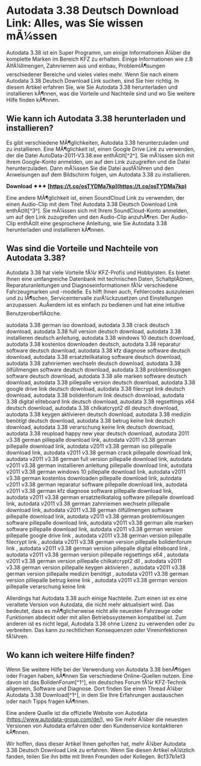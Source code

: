 
 
# Autodata 3.38 Deutsch Download Link: Alles, was Sie wissen mÃ¼ssen
 
Autodata 3.38 ist ein Super Programm, um einige Informationen Ã¼ber die komplette Marken im Bereich KFZ zu erhalten. Einige Informationen wie z.B ÃlfÃ¼llmengen, Zahnriemen aus und einbau, ProblemlÃ¶sungen verschiedener Bereiche und vieles vieles mehr. Wenn Sie nach einem Autodata 3.38 Deutsch Download Link suchen, sind Sie hier richtig. In diesem Artikel erfahren Sie, wie Sie Autodata 3.38 herunterladen und installieren kÃ¶nnen, was die Vorteile und Nachteile sind und wo Sie weitere Hilfe finden kÃ¶nnen.
 
## Wie kann ich Autodata 3.38 herunterladen und installieren?
 
Es gibt verschiedene MÃ¶glichkeiten, Autodata 3.38 herunterzuladen und zu installieren. Eine MÃ¶glichkeit ist, einen Google Drive Link zu verwenden, der die Datei AutoData-2011-V3.38.exe enthÃ¤lt[^2^]. Sie mÃ¼ssen sich mit Ihrem Google-Konto anmelden, um auf den Link zuzugreifen und die Datei herunterzuladen. Dann mÃ¼ssen Sie die Datei ausfÃ¼hren und den Anweisungen auf dem Bildschirm folgen, um Autodata 3.38 zu installieren.
 
**Download ✦✦✦ [https://t.co/osTYDMa7kp](https://t.co/osTYDMa7kp)**


 
Eine andere MÃ¶glichkeit ist, einen SoundCloud Link zu verwenden, der einen Audio-Clip mit dem Titel Autodata 3.38 Deutsch Download Link enthÃ¤lt[^3^]. Sie mÃ¼ssen sich mit Ihrem SoundCloud-Konto anmelden, um auf den Link zuzugreifen und den Audio-Clip anzuhÃ¶ren. Der Audio-Clip enthÃ¤lt eine gesprochene Anleitung, wie Sie Autodata 3.38 herunterladen und installieren kÃ¶nnen.
 
## Was sind die Vorteile und Nachteile von Autodata 3.38?
 
Autodata 3.38 hat viele Vorteile fÃ¼r KFZ-Profis und Hobbyisten. Es bietet Ihnen eine umfangreiche Datenbank mit technischen Daten, SchaltplÃ¤nen, Reparaturanleitungen und Diagnoseinformationen fÃ¼r verschiedene Fahrzeugmarken und -modelle. Es hilft Ihnen auch, Fehlercodes auszulesen und zu lÃ¶schen, Serviceintervalle zurÃ¼ckzusetzen und Einstellungen anzupassen. AuÃerdem ist es einfach zu bedienen und hat eine intuitive BenutzeroberflÃ¤che.
 
autodata 3.38 german iso download,  autodata 3.38 crack deutsch download,  autodata 3.38 full version deutsch download,  autodata 3.38 installieren deutsch anleitung,  autodata 3.38 windows 10 deutsch download,  autodata 3.38 kostenlos downloaden deutsch,  autodata 3.38 reparatur software deutsch download,  autodata 3.38 kfz diagnose software deutsch download,  autodata 3.38 ersatzteilkatalog software deutsch download,  autodata 3.38 zahnriemen wechseln deutsch download,  autodata 3.38 ölfüllmengen software deutsch download,  autodata 3.38 problemlösungen software deutsch download,  autodata 3.38 alle marken software deutsch download,  autodata 3.38 pillepalle version deutsch download,  autodata 3.38 google drive link deutsch download,  autodata 3.38 filecrypt link deutsch download,  autodata 3.38 bolidenforum link deutsch download,  autodata 3.38 digital eliteboard link deutsch download,  autodata 3.38 regsettings x64 deutsch download,  autodata 3.38 chilkatcrypt2 dll deutsch download,  autodata 3.38 keygen aktivieren deutsch download,  autodata 3.38 medizin benötigt deutsch download,  autodata 3.38 betrug keine link deutsch download,  autodata 3.38 verarschung keine link deutsch download,  autodata 3.38 reupload happy new year deutsch download,  autodata 2011 v3.38 german pillepalle download link,  autodata v2011 v3.38 german pillepalle download link,  autodata v2011 v3.38 german iso pillepalle download link,  autodata v2011 v3.38 german crack pillepalle download link,  autodata v2011 v3.38 german full version pillepalle download link,  autodata v2011 v3.38 german installieren anleitung pillepalle download link,  autodata v2011 v3.38 german windows 10 pillepalle download link,  autodata v2011 v3.38 german kostenlos downloaden pillepalle download link,  autodata v2011 v3.38 german reparatur software pillepalle download link,  autodata v2011 v3.38 german kfz diagnose software pillepalle download link,  autodata v2011 v3.38 german ersatzteilkatalog software pillepalle download link,  autodata v2011 v3.38 german zahnriemen wechseln pillepalle download link,  autodata v2011 v3.38 german ölfüllmengen software pillepalle download link,  autodata v2011 v3.38 german problemlösungen software pillepalle download link,  autodata v2011 v3.38 german alle marken software pillepalle download link,  autodata v2011 v3.38 german version pillepalle google drive link ,  autodata v2011 v3.38 german version pillepalle filecrypt link ,  autodata v2011 v3.38 german version pillepalle bolidenforum link ,  autodata v2011 v3.38 german version pillepalle digital eliteboard link ,  autodata v2011 v3.38 german version pillepalle regsettings x64 ,  autodata v2011 v3.38 german version pillepalle chilkatcrypt2 dll ,  autodata v2011 v3.38 german version pillepalle keygen aktivieren ,  autodata v2011 v3.38 german version pillepalle medizin benötigt ,  autodata v2011 v3.38 german version pillepalle betrug keine link ,  autodata v2011 v3.38 german version pillepalle verarschung keine link
 
Allerdings hat Autodata 3.38 auch einige Nachteile. Zum einen ist es eine veraltete Version von Autodata, die nicht mehr aktualisiert wird. Das bedeutet, dass es mÃ¶glicherweise nicht alle neuesten Fahrzeuge oder Funktionen abdeckt oder mit allen Betriebssystemen kompatibel ist. Zum anderen ist es nicht legal, Autodata 3.38 ohne Lizenz zu verwenden oder zu verbreiten. Das kann zu rechtlichen Konsequenzen oder Vireninfektionen fÃ¼hren.
 
## Wo kann ich weitere Hilfe finden?
 
Wenn Sie weitere Hilfe bei der Verwendung von Autodata 3.38 benÃ¶tigen oder Fragen haben, kÃ¶nnen Sie verschiedene Online-Quellen nutzen. Eine davon ist das BolidenForum[^1^], ein deutsches Forum fÃ¼r KFZ-Technik allgemein, Software und Diagnose. Dort finden Sie einen Thread Ã¼ber Autodata 3.38 Download[^1^], in dem Sie Ihre Erfahrungen austauschen oder nach Tipps fragen kÃ¶nnen.
 
Eine andere Quelle ist die offizielle Website von Autodata (https://www.autodata-group.com/de/), wo Sie mehr Ã¼ber die neuesten Versionen von Autodata erfahren oder den Kundenservice kontaktieren kÃ¶nnen.
 
Wir hoffen, dass dieser Artikel Ihnen geholfen hat, mehr Ã¼ber Autodata 3.38 Deutsch Download Link zu erfahren. Wenn Sie diesen Artikel nÃ¼tzlich fanden, teilen Sie ihn bitte mit Ihren Freunden oder Kollegen.
 8cf37b1e13
 
